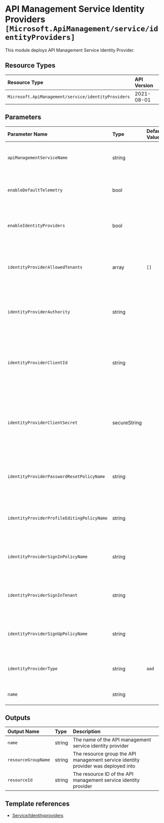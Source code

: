 # API Management Service Identity Providers `[Microsoft.ApiManagement/service/identityProviders]`

This module deploys API Management Service Identity Provider.

## Resource Types

| Resource Type | API Version |
| :-- | :-- |
| `Microsoft.ApiManagement/service/identityProviders` | 2021-08-01 |

## Parameters

| Parameter Name | Type | Default Value | Possible Values | Description |
| :-- | :-- | :-- | :-- | :-- |
| `apiManagementServiceName` | string |  |  | Required. The name of the of the API Management service. |
| `enableDefaultTelemetry` | bool |  |  | Optional. Enable telemetry via the Customer Usage Attribution ID (GUID). |
| `enableIdentityProviders` | bool |  |  | Optional. Used to enable the deployment of the identityProviders child resource. |
| `identityProviderAllowedTenants` | array | `[]` |  | Optional. List of Allowed Tenants when configuring Azure Active Directory login. - string |
| `identityProviderAuthority` | string |  |  | Optional. OpenID Connect discovery endpoint hostname for AAD or AAD B2C. |
| `identityProviderClientId` | string |  |  | Optional. Client ID of the Application in the external Identity Provider. Required if identity provider is used. |
| `identityProviderClientSecret` | secureString |  |  | Optional. Client secret of the Application in external Identity Provider, used to authenticate login request. Required if identity provider is used. |
| `identityProviderPasswordResetPolicyName` | string |  |  | Optional. Password Reset Policy Name. Only applies to AAD B2C Identity Provider. |
| `identityProviderProfileEditingPolicyName` | string |  |  | Optional. Profile Editing Policy Name. Only applies to AAD B2C Identity Provider. |
| `identityProviderSignInPolicyName` | string |  |  | Optional. Signin Policy Name. Only applies to AAD B2C Identity Provider. |
| `identityProviderSignInTenant` | string |  |  | Optional. The TenantId to use instead of Common when logging into Active Directory |
| `identityProviderSignUpPolicyName` | string |  |  | Optional. Signup Policy Name. Only applies to AAD B2C Identity Provider. |
| `identityProviderType` | string | `aad` | `[aad, aadB2C, facebook, google, microsoft, twitter]` | Optional. Identity Provider Type identifier. |
| `name` | string |  |  | Required. Identity provider name |

## Outputs

| Output Name | Type | Description |
| :-- | :-- | :-- |
| `name` | string | The name of the API management service identity provider |
| `resourceGroupName` | string | The resource group the API management service identity provider was deployed into |
| `resourceId` | string | The resource ID of the API management service identity provider |

## Template references

- [Service/Identityproviders](https://docs.microsoft.com/en-us/azure/templates/Microsoft.ApiManagement/2021-08-01/service/identityProviders)
